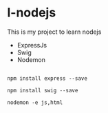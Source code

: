 # l-nodejs
This is my project to learn nodejs
<ul>
 <li>ExpressJs</li>
 <li>Swig</li>
 <li>Nodemon</li>
</ul>
<code>
npm install express --save
</code>
<code>
npm install swig --save
</code>
<code>
nodemon -e js,html
</code>
